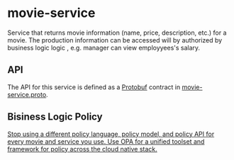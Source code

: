 # movie-service
Service that returns movie information (name, price, description, etc.) for a movie. The production information can be accessed will by authorized by business logic logic , e.g. manager can view employyees's salary. 

## API
The API for this service is defined as a [Protobuf](https://developers.google.com/protocol-buffers) contract in [movie-service.proto](../movie-service-idl/src/main/proto/acmeshoes.service.movie/movie-service.proto).

## Bisiness Logic Policy
[Stop using a different policy language, policy model, and policy API for every movie and service you use. Use OPA for a unified toolset and framework for policy across the cloud native stack.](https://www.openpolicyagent.org/)